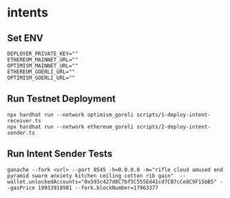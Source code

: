 # intents

## Set ENV

```
DEPLOYER_PRIVATE_KEY=""
ETHEREUM_MAINNET_URL=""
OPTIMISM_MAINNET_URL=""
ETHEREUM_GOERLI_URL=""
OPTIMISM_GOERLI_URL=""
```

## Run Testnet Deployment

```
npx hardhat run --network optimism_goreli scripts/1-deploy-intent-receiver.ts
npx hardhat run --network ethereum_goreli scripts/2-deploy-intent-sender.ts
```

## Run Intent Sender Tests

```
ganache --fork <url> --port 8545 -h=0.0.0.0 -m="rifle cloud amused end pyramid swarm anxiety kitchen ceiling cotton rib gain"  --wallet.unlockedAccounts="0x593c427d8C7bf5C555Ed41cd7CB7cCe8C9F15bB5" --gasPrice 19933918981 --fork.blockNumber=17963377


```
